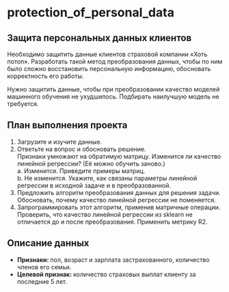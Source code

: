 # protection_of_personal_data
## Защита персональных данных клиентов

Необходимо защитить данные клиентов страховой компании «Хоть потоп». Разработать такой метод преобразования данных, чтобы по ним было сложно восстановить персональную информацию, обосновать корректность его работы.

Нужно защитить данные, чтобы при преобразовании качество моделей машинного обучения не ухудшилось. Подбирать наилучшую модель не требуется.

## План выполнения проекта
1. Загрузите и изучите данные.
2. Ответьте на вопрос и обосновать решение.   
  Признаки умножают на обратимую матрицу. Изменится ли качество линейной регрессии? (Её можно обучить заново.)  
    a. Изменится. Приведите примеры матриц.  
    b. Не изменится. Укажите, как связаны параметры линейной регрессии в исходной задаче и в преобразованной.
4. Предложить алгоритм преобразования данных для решения задачи. Обосновать, почему качество линейной регрессии не поменяется.
5. Запрограммировать этот алгоритм, применив матричные операции. Проверить, что качество линейной регрессии из sklearn не отличается до и после преобразования. Применить метрику R2.

## Описание данных

* <b> Признаки: </b> пол, возраст и зарплата застрахованного, количество членов его семьи.
* <b> Целевой признак: </b> количество страховых выплат клиенту за последние 5 лет.
